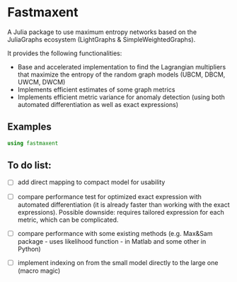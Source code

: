 # Fastmaxent


A Julia package to use maximum entropy networks based on the JuliaGraphs ecosystem (LightGraphs & SimpleWeightedGraphs).


It provides the following functionalities:
* Base and accelerated implementation to find the Lagrangian multipliers that maximize the entropy of the random graph models (UBCM, DBCM, UWCM, DWCM)
* Implements efficient estimates of some graph metrics
* Implements efficient metric variance for anomaly detection (using both automated differentiation as well as exact expressions)

## Examples
```Julia
using fastmaxent

```

## To do list:
- [ ] add direct mapping to compact model for usability
- [ ] compare performance test for optimized exact expression with automated differentiation (it is already faster than working with the exact expressions). Possible downside: requires tailored expression for each metric, which can be complicated.
- [ ] compare performance with some existing methods (e.g. Max&Sam package - uses likelihood function  - in Matlab and some other in Python)
- [ ] implement indexing on from the small model directly to the large one (macro magic)

